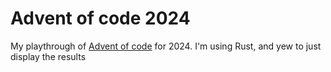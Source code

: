 # Advent of code 2024

My playthrough of [Advent of code](https://adventofcode.com/) for 2024.
I'm using Rust, and yew to just display the results

